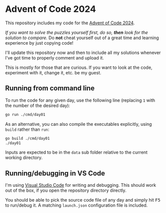 # Advent of Code 2024

This repository includes my code for the [Advent of Code 2024](https://adventofcode.com/2024/about).


*If you want to solve the puzzles yourself first, do so, **then** look for the solution to compare.*
Do **not** cheat yourself out of a great time and learning experience by just copying code!

I'll update this repository now and then to include all my solutions whenever I've got time to properly comment and upload it.

This is mostly for those that are curious.
If you want to look at the code, experiment with it, change it, etc. be my guest.

## Running from command line

To run the code for any given day, use the following line (replacing `1` with the number of the desired day):

```bash
go run ./cmd/day01
```

As an alternative, you can also compile the executables explicitly, using `build` rather than `run`:

```bash
go build ./cmd/day01
./day01
```

Inputs are expected to be in the `data` sub folder relative to the current working directory.

## Running/debugging in VS Code

I'm using [Visual Studio Code](https://code.visualstudio.com/) for writing and debugging.
This should work out of the box, if you open the repository directory directly.

You should be able to pick the source code file of any day and simply hit <kbd>F5</kbd> to run/debug it.
A matching `launch.json` configuration file is included.
